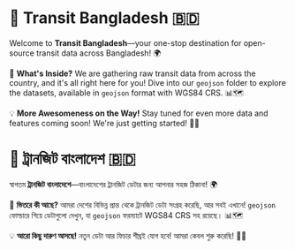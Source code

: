 
# 🚆 **Transit Bangladesh** 🇧🇩

Welcome to **Transit Bangladesh**—your one-stop destination for open-source transit data across Bangladesh! 🌍

🚀 **What's Inside?**
We are gathering raw transit data from across the country, and it's all right here for you! Dive into our `geojson` folder to explore the datasets, available in `geojson` format with WGS84 CRS. 📊🗺️

💡 **More Awesomeness on the Way!**
Stay tuned for even more data and features coming soon! We're just getting started! 🚀✨


# 🚆 **ট্রানজিট বাংলাদেশ** 🇧🇩

স্বাগতম **ট্রানজিট বাংলাদেশে**—বাংলাদেশের ট্রানজিট ডেটার জন্য আপনার সহজ ঠিকানা! 🌍

🚀 **ভিতরে কী আছে?**
আমরা দেশের বিভিন্ন প্রান্ত থেকে ট্রানজিট ডেটা সংগ্রহ করেছি, আর সবই এখানে! `geojson` ফোল্ডারে গিয়ে ডেটাগুলো দেখুন, যা `geojson` ফরম্যাটে WGS84 CRS সহ রয়েছে। 📊🗺️

💡 **আরো কিছু দারুণ আসছে!**
নতুন ডেটা আর ফিচার শীঘ্রই যোগ হবে! আমরা কেবল শুরু করেছি! 🚀✨
